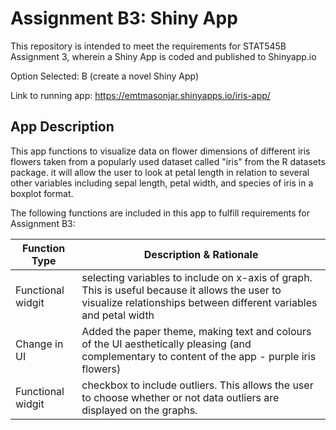 
# Assignment B3: Shiny App
This repository is intended to meet the requirements for STAT545B Assignment 3, wherein a Shiny App is coded and published to Shinyapp.io

Option Selected: B (create a novel Shiny App)

Link to running app: https://emtmasonjar.shinyapps.io/iris-app/

## App Description
This app functions to visualize data on flower dimensions of different iris flowers taken from a popularly used dataset called "iris" from the R datasets package. it will allow the user to look at petal length in relation to several other variables including sepal length, petal width, and species of iris in a boxplot format.

The following functions are included in this app to fulfill requirements for Assignment B3:

Function Type | Description & Rationale
----------|---------
Functional widgit | selecting variables to include on x-axis of graph. This is useful because it allows the user to visualize relationships between different variables and petal width
Change in UI | Added the paper theme, making text and colours of the UI aesthetically pleasing (and complementary to content of the app - purple iris flowers)
Functional widgit | checkbox to include outliers. This allows the user to choose whether or not data outliers are displayed on the graphs.
